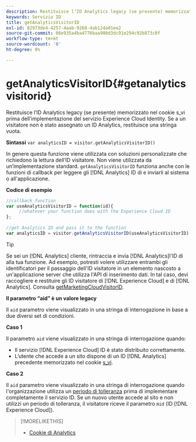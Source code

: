 ```yaml
---
description: Restituisce l’ID Analytics legacy (se presente) memorizzato nel cookie s_vi prima dell’implementazione del servizio Experience Cloud Identity. Se a un visitatore non è stato assegnato un ID Analytics, restituisce una stringa vuota.
keywords: Servizio ID
title: getAnalyticsVisitorID
exl-id: 82973de4-4257-4aab-9268-4ab124a01ee2
source-git-commit: 06e935a4ba4776baa900d3dc91e294c92b873c0f
workflow-type: tm+mt
source-wordcount: '0'
ht-degree: 0%

---
```


# getAnalyticsVisitorID{#getanalyticsvisitorid}

Restituisce l’ID Analytics legacy (se presente) memorizzato nel cookie s_vi prima dell’implementazione del servizio Experience Cloud Identity. Se a un visitatore non è stato assegnato un ID Analytics, restituisce una stringa vuota.

**Sintassi** `var analyticsID = visitor.getAnalyticsVisitorID()`

In genere questa funzione viene utilizzata con soluzioni personalizzate che richiedono la lettura dell’ID visitatore. Non viene utilizzata da un’implementazione standard. `getAnalyticsVisitorID` funziona anche con le funzioni di callback per leggere gli [!DNL Analytics] ID di e inviarli al sistema o all&#39;applicazione.

**Codice di esempio**

```js
//callback function 
var useAnalyticsVisitorID = function(id){ 
     //whatever your function does with the Experience Cloud ID 
}; 
 
//get Analytics ID and pass it to the function 
var analyticsID = visitor.getAnalyticsVisitorID(useAnalyticsVisitorID)
```

>[!TIP]
>
>Se sei un [!DNL Analytics] cliente, rintraccia e invia [!DNL Analytics]l&#39;ID di alla tua funzione. Ad esempio, potresti volere utilizzare entrambi gli identificatori per il passaggio dell&#39;ID visitatore in un elemento nascosto a un&#39;applicazione server che utilizza l&#39;API di inserimento dati. In tal caso, devi raccogliere e restituire gli ID visitatore di [!DNL Experience Cloud] e di [!DNL Analytics]. Consulta [getMarketingCloudVisitorID](../../library/get-set/getmcvid.md).

**Il parametro “aid” è un valore legacy**

Il `aid` parametro viene visualizzato in una stringa di interrogazione in base a due diversi set di condizioni.

**Caso 1**

Il parametro `aid` viene visualizzato in una stringa di interrogazione quando:

* Il servizio [!DNL Experience Cloud] ID è stato distribuito correttamente.
* L’utente che accede a un sito dispone di un ID [!DNL Analytics] precedente memorizzato nel cookie [s_vi](https://docs.adobe.com/content/help/it-IT/core-services/interface/ec-cookies/cookies-analytics.html#section-5d50a078de444d12b7d927d68ff3b679).

**Caso 2**

Il `aid` parametro viene visualizzato in una stringa di interrogazione quando l&#39;organizzazione utilizza un [periodo di tolleranza](../../reference/analytics-reference/grace-period.md) prima di implementare completamente il servizio ID. Se un nuovo utente accede al sito e non utilizzi un periodo di tolleranza, il visitatore riceve il parametro `mid` (ID [!DNL Experience Cloud]).

>[!MORELIKETHIS]
>
>* [Cookie di Analytics](https://docs.adobe.com/content/help/it-IT/core-services/interface/ec-cookies/cookies-privacy.html)

